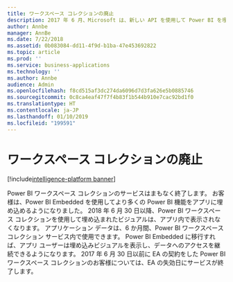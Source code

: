 ```yaml
---
title: ワークスペース コレクションの廃止
description: 2017 年 6 月、Microsoft は、新しい API を使用して Power BI を埋め込む機能を発表すると同時に、API が Power BI サービスに収束されることを発表しました。
author: Annbe
manager: AnnBe
ms.date: 7/22/2018
ms.assetid: 0b083084-dd11-4f9d-b1ba-47e453692822
ms.topic: article
ms.prod: ''
ms.service: business-applications
ms.technology: ''
ms.author: Annbe
audience: Admin
ms.openlocfilehash: f8cd515af3dc274da6096d7d3fa626e5b0885746
ms.sourcegitcommit: 0c8ca4eaf47f7f4b83f1b544b910e7cac92bd1f0
ms.translationtype: HT
ms.contentlocale: ja-JP
ms.lasthandoff: 01/10/2019
ms.locfileid: "199591"
---
```

#  <a name="workspace-collections-deprecation"></a>ワークスペース コレクションの廃止

[!include[intelligence-platform banner](../../includes/intelligence-platform.md)]




Power BI ワークスペース コレクションのサービスはまもなく終了します。 お客様は、Power BI Embedded を使用してより多くの Power BI 機能をアプリに埋め込めるようになりました。 2018 年 6 月 30 日以降、Power BI ワークスペース コレクションを使用して埋め込まれたビジュアルは、アプリ内で表示されなくなります。 アプリケーション データは、6 か月間、Power BI ワークスペース コレクション サービス内で使用できます。 Power BI Embedded に移行すれば、アプリ ユーザーは埋め込みビジュアルを表示し、データへのアクセスを継続できるようになります。 2017 年 6 月 30 日以前に EA の契約をした Power BI ワークスペース コレクションのお客様については、EA の失効日にサービスが終了します。

